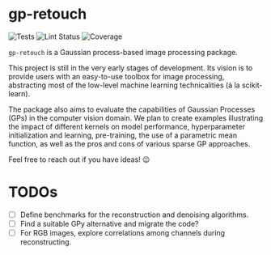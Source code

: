 # gp-retouch

![Tests](https://github.com/emilioMaddalena/gp-retouch/actions/workflows/run_tests.yml/badge.svg?branch=main)
![Lint Status](https://github.com/emilioMaddalena/gp-retouch/actions/workflows/run_linter.yml/badge.svg?branch=main)
![Coverage](https://codecov.io/gh/emilioMaddalena/gp-retouch/branch/main/graph/badge.svg)

`gp-retouch` is a Gaussian process-based image processing package.

This project is still in the very early stages of development. Its vision is to provide users with an easy-to-use toolbox for image processing, abstracting most of the low-level machine learning technicalities (à la scikit-learn). 

The package also aims to evaluate the capabilities of Gaussian Processes (GPs) in the computer vision domain. We plan to create examples illustrating the impact of different kernels on model performance, hyperparameter initialization and learning, pre-training, the use of a parametric mean function, as well as the pros and cons of various sparse GP approaches.

Feel free to reach out if you have ideas! 😉

# TODOs

- [ ] Define benchmarks for the reconstruction and denoising algorithms.
- [ ] Find a suitable GPy alternative and migrate the code?
- [ ] For RGB images, explore correlations among channels during reconstructing.
